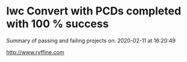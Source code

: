 # lwc Convert with PCDs completed with 100 % success

Summary of passing and failing projects on: 2020-02-11 at 16:20:49

http://www.ryffine.com
